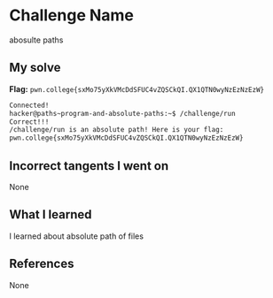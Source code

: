 # Challenge Name
abosulte paths

## My solve
**Flag:** `pwn.college{sxMo75yXkVMcDdSFUC4vZQSCkQI.QX1QTN0wyNzEzNzEzW}`

```bash
Connected!
hacker@paths~program-and-absolute-paths:~$ /challenge/run
Correct!!!
/challenge/run is an absolute path! Here is your flag:
pwn.college{sxMo75yXkVMcDdSFUC4vZQSCkQI.QX1QTN0wyNzEzNzEzW}
```
## Incorrect tangents I went on
None

## What I learned
I learned about absolute path of files

## References 
None
